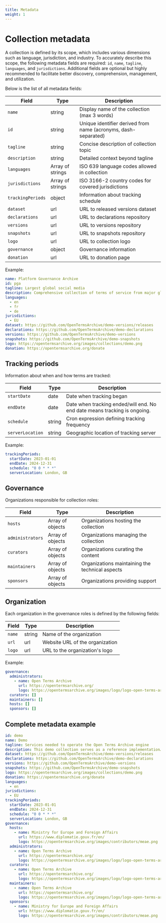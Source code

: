 ```yaml
---
title: Metadata
weight: 1
---
```


# Collection metadata

A collection is defined by its scope, which includes various dimensions such as language, jurisdiction, and industry. To accurately describe this scope, the following metadata fields are required: `id`, `name`, `tagline`, `languages`, and `jurisdictions`. Additional fields are optional but highly recommended to facilitate better discovery, comprehension, management, and utilization.

Below is the list of all metadata fields:

| Field | Type | Description |
|----------------|-----------------|---------------------------------------|
| `name` | string | Display name of the collection (max 3 words) |
| `id` | string | Unique identifier derived from name (acronyms, dash-separated) |
| `tagline` | string | Concise description of collection topic |
| `description` | string | Detailed context beyond tagline |
| `languages` | Array of strings| ISO 639 language codes allowed in collection |
| `jurisdictions`| Array of strings| ISO 3166-2 country codes for covered jurisdictions |
| `trackingPeriods`| object | Information about tracking schedule |
| `dataset` | url | URL to released versions dataset |
| `declarations` | url | URL to declarations repository |
| `versions` | url | URL to versions repository |
| `snapshots` | url | URL to snapshots repository |
| `logo` | url | URL to collection logo |
| `governance` | object | Governance information |
| `donation` | url | URL to donation page |

Example:

```yaml
name: Platform Governance Archive
id: pga
tagline: Largest global social media
description: Comprehensive collection of terms of service from major global social media platforms.
languages:
  - en
  - fr
  - de
jurisdictions:
  - EU
dataset: https://github.com/OpenTermsArchive/demo-versions/releases
declarations: https://github.com/OpenTermsArchive/demo-declarations
versions: https://github.com/OpenTermsArchive/demo-versions
snapshots: https://github.com/OpenTermsArchive/demo-snapshots
logo: https://opentermsarchive.org/images/collections/demo.png
donation: https://opentermsarchive.org/donate
```

## Tracking periods

Information about when and how terms are tracked:

| Field | Type | Description |
|---------------|--------|--------------------------------------------|
| `startDate` | date | Date when tracking began |
| `endDate` | date | Date when tracking ended/will end. No end date means tracking is ongoing. |
| `schedule` | string | Cron expression defining tracking frequency |
| `serverLocation`| string| Geographic location of tracking server |

Example:

```yaml
trackingPeriods:
  startDate: 2023-01-01
  endDate: 2024-12-31
  schedule: "0 0 * * *"
  serverLocation: London, GB
```

## Governance

Organizations responsible for collection roles:

| Field | Type | Description |
|---------------|-----------------|----------------------------------------|
| `hosts` | Array of objects| Organizations hosting the collection |
| `administrators`| Array of objects| Organizations managing the collection |
| `curators` | Array of objects| Organizations curating the content |
| `maintainers` | Array of objects| Organizations maintaining the technical aspects |
| `sponsors` | Array of objects| Organizations providing support |

## Organization

Each organization in the governance roles is defined by the following fields:

| Field | Type | Description |
|---------------|--------|-------------------------------------------|
| `name` | string | Name of the organization |
| `url` | url | Website URL of the organization |
| `logo` | url | URL to the organization's logo |

Example:

```yaml
governance:
  administrators:
    - name: Open Terms Archive
      url: https://opentermsarchive.org/
      logo: https://opentermsarchive.org/images/logo/logo-open-terms-archive-black.png
  curators: []
  maintainers: []
  hosts: []
  sponsors: []
```

## Complete metadata example

```yaml
id: demo
name: Demo
tagline: Services needed to operate the Open Terms Archive engine
description: This demo collection serves as a reference implementation…
dataset: https://github.com/OpenTermsArchive/demo-versions/releases
declarations: https://github.com/OpenTermsArchive/demo-declarations
versions: https://github.com/OpenTermsArchive/demo-versions
snapshots: https://github.com/OpenTermsArchive/demo-snapshots
logo: https://opentermsarchive.org/images/collections/demo.png
donation: https://opentermsarchive.org/donate
languages: 
  - en
jurisdictions:
  - EU
trackingPeriods:
  startDate: 2023-01-01
  endDate: 2024-12-31
  schedule: "0 0 * * *"
  serverLocation: London, GB
governance:
  hosts: 
    - name: Ministry for Europe and Foreign Affairs
      url: https://www.diplomatie.gouv.fr/en/
      logo: https://opentermsarchive.org/images/contributors/meae.png
  administrators:
    - name: Open Terms Archive
      url: https://opentermsarchive.org/
      logo: https://opentermsarchive.org/images/logo/logo-open-terms-archive-black.png
  curators:
    - name: Open Terms Archive
      url: https://opentermsarchive.org/
      logo: https://opentermsarchive.org/images/logo/logo-open-terms-archive-black.png
  maintainers:
    - name: Open Terms Archive
      url: https://opentermsarchive.org/
      logo: https://opentermsarchive.org/images/logo/logo-open-terms-archive-black.png
  sponsors: 
    - name: Ministry for Europe and Foreign Affairs
      url: https://www.diplomatie.gouv.fr/en/
      logo: https://opentermsarchive.org/images/contributors/meae.png
```
